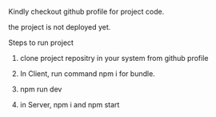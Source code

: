 Kindly checkout github profile  for project code.

the project is not deployed yet. 


Steps to run project

1) clone project repositry in your system from github profile
2) In Client, run command npm i for bundle.
3) npm run dev  

4) in Server, npm i and npm start
